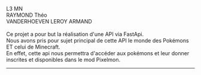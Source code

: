 L3 MN <br>
RAYMOND Théo <br>
VANDERHOEVEN LEROY ARMAND<br>
<br>
Ce projet a pour but la réalisation d'une API via FastApi. <br>
Nous avons pris pour sujet principal de cette API le monde des Pokémons ET celui de Minecraft. <br>
En effet, cette api nous permettra d'accéder aux pokémons et leur donner inscrites et disponibles dans le mod Pixelmon.

<hr>
<br>

